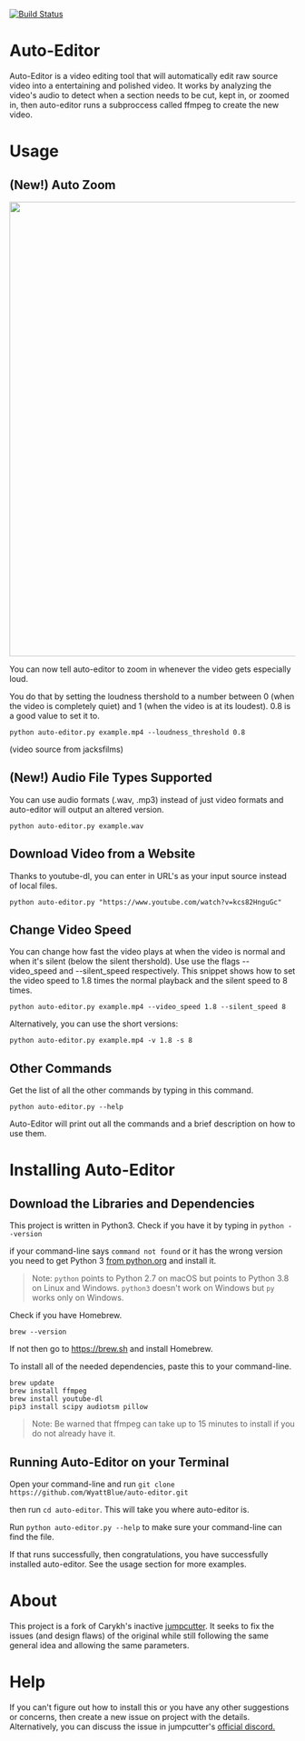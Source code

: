 [![Build Status](https://travis-ci.com/WyattBlue/auto-editor.svg?branch=master)](https://travis-ci.com/WyattBlue/auto-editor)

# Auto-Editor
Auto-Editor is a video editing tool that will automatically edit raw source video into a entertaining and polished video.
It works by analyzing the video's audio to detect when a section needs to be cut, kept in, or zoomed in, then auto-editor runs a subproccess called ffmpeg to create the new video.

# Usage
## (New!) Auto Zoom
<p align="center">
  <img src="https://github.com/WyattBlue/auto-editor/blob/master/auto_zoom_demo.gif" width="800">
</p>

You can now tell auto-editor to zoom in whenever the video gets especially loud. 

You do that by setting the loudness thershold to a number between 0 (when the video is completely quiet) and 1 (when the video is at its loudest). 0.8 is a good value to set it to.

```python auto-editor.py example.mp4 --loudness_threshold 0.8```

(video source from jacksfilms)

## (New!) Audio File Types Supported

You can use audio formats (.wav, .mp3) instead of just video formats and auto-editor will output an altered version.

```python auto-editor.py example.wav```

## Download Video from a Website

Thanks to youtube-dl, you can enter in URL's as your input source instead of local files.

`python auto-editor.py "https://www.youtube.com/watch?v=kcs82HnguGc"`

## Change Video Speed

You can change how fast the video plays at when the video is normal and when it's silent (below the silent thershold). Use use the flags --video_speed and --silent_speed respectively. This snippet shows how to set the video speed to 1.8 times the normal playback and the silent speed to 8 times.

`python auto-editor.py example.mp4 --video_speed 1.8 --silent_speed 8`

Alternatively, you can use the short versions:

`python auto-editor.py example.mp4 -v 1.8 -s 8`

## Other Commands

Get the list of all the other commands by typing in this command.

`python auto-editor.py --help`

Auto-Editor will print out all the commands and a brief description on how to use them.


# Installing Auto-Editor
## Download the Libraries and Dependencies
This project is written in Python3. Check if you have it by typing in
`python --version`

if your command-line says ```command not found``` or it has the wrong version you need to get Python 3 [from python.org](https://www.python.org/downloads/) and install it.

> Note: `python` points to Python 2.7 on macOS but points to Python 3.8 on Linux and Windows. `python3` doesn't work on Windows but `py` works only on Windows.

Check if you have Homebrew.

`brew --version`

If not then go to https://brew.sh and install Homebrew.

To install all of the needed dependencies, paste this to your command-line.
```
brew update
brew install ffmpeg
brew install youtube-dl
pip3 install scipy audiotsm pillow
```
> Note: Be warned that ffmpeg can take up to 15 minutes to install if you do not already have it.

## Running Auto-Editor on your Terminal

Open your command-line and run `git clone https://github.com/WyattBlue/auto-editor.git`

then run `cd auto-editor`. This will take you where auto-editor is.

Run `python auto-editor.py --help` to make sure your command-line can find the file.

If that runs successfully, then congratulations, you have successfully installed auto-editor. See the usage section for more examples.

# About
This project is a fork of Carykh's inactive [jumpcutter](https://github.com/carykh/jumpcutter). It seeks to fix the issues (and design flaws) of the original while still following the same general idea and allowing the same parameters.

# Help 
If you can't figure out how to install this or you have any other suggestions or concerns, then create a new issue on project with the details. Alternatively, you can discuss the issue in jumpcutter's [official discord.](https://discord.gg/2snkzhy)
